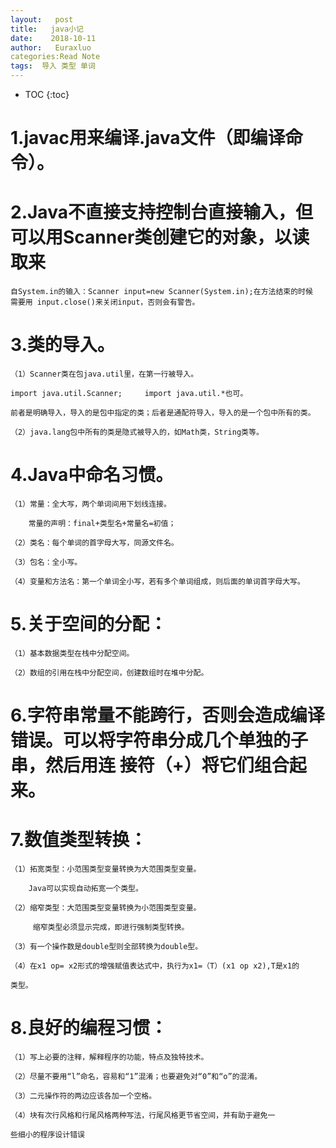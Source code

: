 ```yaml
---
layout:   post          
title:   java小记        
date:    2018-10-11       
author:   Euraxluo           
categories:Read Note
tags:  导入 类型 单词
---
```

* TOC
{:toc}



#	1.javac用来编译.java文件（即编译命令）。

#	2.Java不直接支持控制台直接输入，但可以用Scanner类创建它的对象，以读取来

	自System.in的输入：Scanner input=new Scanner(System.in);在方法结束的时候		需要用 input.close()来关闭input，否则会有警告。

	   

#	3.类的导入。

	（1）Scanner类在包java.util里，在第一行被导入。 

	import java.util.Scanner;     import java.util.*也可。

	前者是明确导入，导入的是包中指定的类；后者是通配符导入，导入的是一个包中所有的类。

	（2）java.lang包中所有的类是隐式被导入的，如Math类，String类等。

	

#	4.Java中命名习惯。

	（1）常量：全大写，两个单词间用下划线连接。

	    常量的声明：final+类型名+常量名=初值；

	（2）类名：每个单词的首字母大写，同源文件名。

	（3）包名：全小写。

	（4）变量和方法名：第一个单词全小写，若有多个单词组成，则后面的单词首字母大写。

	

#	5.关于空间的分配：

	（1）基本数据类型在栈中分配空间。

	（2）数组的引用在栈中分配空间，创建数组时在堆中分配。

	

#	6.字符串常量不能跨行，否则会造成编译错误。可以将字符串分成几个单独的子串，然后用连		接符（+）将它们组合起来。

#	7.数值类型转换：

	（1）拓宽类型：小范围类型变量转换为大范围类型变量。

	    Java可以实现自动拓宽一个类型。

	（2）缩窄类型：大范围类型变量转换为小范围类型变量。

	     缩窄类型必须显示完成，即进行强制类型转换。

	（3）有一个操作数是double型则全部转换为double型。

	（4）在x1 op= x2形式的增强赋值表达式中，执行为x1=（T）(x1 op x2),T是x1的

	类型。

#	8.良好的编程习惯：

	（1）写上必要的注释，解释程序的功能，特点及独特技术。

	（2）尽量不要用“l”命名，容易和“1”混淆；也要避免对“0”和“o”的混淆。

	（3）二元操作符的两边应该各加一个空格。

	（4）块有次行风格和行尾风格两种写法，行尾风格更节省空间，并有助于避免一

	些细小的程序设计错误
